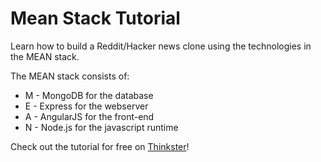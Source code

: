 # Mean Stack Tutorial

Learn how to build a Reddit/Hacker news clone using the technologies in the MEAN stack.

The MEAN stack consists of:

- M - MongoDB for the database
- E - Express for the webserver
- A - AngularJS for the front-end
- N - Node.js for the javascript runtime

Check out the tutorial for free on [Thinkster](https://thinkster.io/tutorials/mean-stack)!
